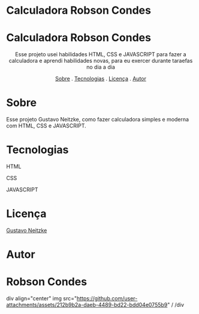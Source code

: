 # Calculadora Robson Condes

<h1>Calculadora Robson Condes</h1>

<p align="center">Esse projeto usei habilidades HTML, CSS e JAVASCRIPT para fazer a calculadora e aprendi habilidades novas, para eu exercer durante taraefas no dia a dia </p>



<p align="center">
<a href="#sobre">Sobre</a> .
<a href="#tecnologias">Tecnologias</a> .
<a href="#licença">Licença</a> .
<a href="#autor">Autor</a>
</p>


# Sobre
<p>Esse projeto Gustavo Neitzke, como fazer calculadora simples e moderna  com HTML, CSS e JAVASCRIPT.</p>

# Tecnologias
<p>HTML</p>
<p>CSS</p>
<p>JAVASCRIPT</p>

# Licença
<a href="http://youtube.com/gustavoneitzke?sub_confirmation=1">Gustavo Neitzke</a>

# Autor

<h1>Robson Condes</h1>


div align="center"
img src="https://github.com/user-attachments/assets/212b9b2a-daeb-4489-bd22-bdd04e0755b9" /
/div
 
 
